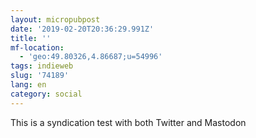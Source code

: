 ```yaml
---
layout: micropubpost
date: '2019-02-20T20:36:29.991Z'
title: ''
mf-location:
  - 'geo:49.80326,4.86687;u=54996'
tags: indieweb
slug: '74189'
lang: en
category: social
---
```

This is a syndication test with both Twitter and Mastodon
